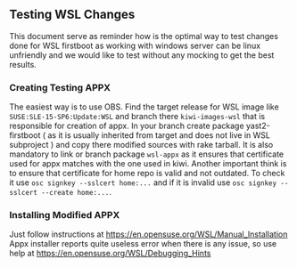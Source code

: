 ## Testing WSL Changes

This document serve as reminder how is the optimal way to test changes done for WSL firstboot as working with
windows server can be linux unfriendly and we would like to test without any mocking to get the best results.

### Creating Testing APPX

The easiest way is to use OBS. Find the target release for WSL image like `SUSE:SLE-15-SP6:Update:WSL`
and branch there `kiwi-images-wsl` that is responsible for creation of appx. In your branch create package
yast2-firstboot ( as it is usually inherited from target and does not live in WSL subproject ) and copy there
modified sources with rake tarball. It is also mandatory to link or branch package `wsl-appx` as it ensures
that certificate used for appx matches with the one used in kiwi.
Another important think is to ensure that certificate for home repo is valid and not outdated. To check it use
`osc signkey --sslcert home:...` and if it is invalid use `osc signkey --sslcert --create home:...`.

### Installing Modified APPX

Just follow instructions at https://en.opensuse.org/WSL/Manual_Installation
Appx installer reports quite useless error when there is any issue, so use help at https://en.opensuse.org/WSL/Debugging_Hints
